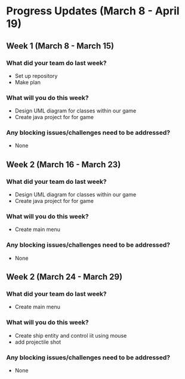 # Progress Updates (March 8 - April 19)

## Week 1 (March 8 - March 15)

### What did your team do last week?
* Set up repository
* Make plan

### What will you do this week?
* Design UML diagram for classes within our game
* Create java project for for game

### Any blocking issues/challenges need to be addressed?
* None



## Week 2 (March 16 - March 23)

### What did your team do last week?
* Design UML diagram for classes within our game
* Create java project for for game

### What will you do this week?
* Create main menu

### Any blocking issues/challenges need to be addressed?
* None
## Week 2 (March 24 - March 29)

### What did your team do last week?
* Create main menu

### What will you do this week?
* Create ship entity and control iit using mouse
* add projectile shot

### Any blocking issues/challenges need to be addressed?
* None


